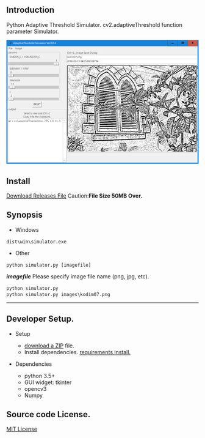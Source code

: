 ## Introduction

Python Adaptive Threshold Simulator.
cv2.adaptiveThreshold function parameter Simulator.

![AdaptiveThresholdSimulator](docs/dialog.png)
## Install
[Download Releases File](https://github.com/umyuu/AdaptiveThresholdSimulator/releases)
Caution:**File Size 50MB Over.**

## Synopsis
- Windows
```
dist\win\simulator.exe
```
- Other
```
python simulator.py [imagefile]
```

___imagefile___ Please specify image file name (png, jpg, etc).

```
python simulator.py
python simulator.py images\kodim07.png
```

___
## Developer Setup.
+ Setup
    + [download a ZIP](https://github.com/umyuu/AdaptiveThresholdSimulator/archive/master.zip) file.
    + Install dependencies.
 [requirements install.](requirements.txt)

+ Dependencies
    + python 3.5+
    + GUI widget: tkinter
    + opencv3
    + Numpy

## Source code License.
[MIT License](LICENSE)
